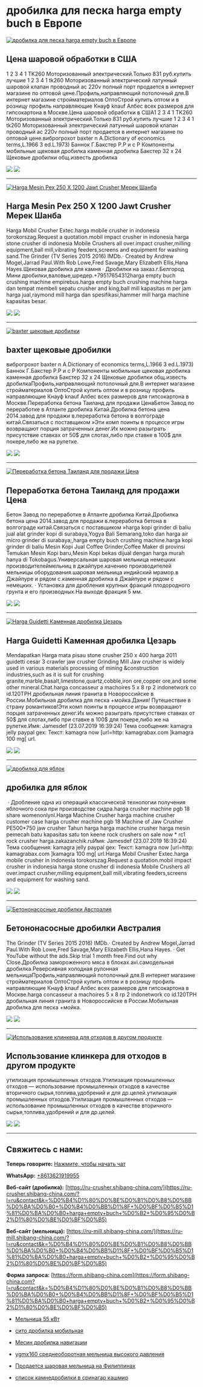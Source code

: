 # дробилка для песка harga empty buch в Европе

<a href="https://swt.shibang-china.com/?l=ru&img&k=%D0%B4%D1%80%D0%BE%D0%B1%D0%B8%D0%BB%D0%BA%D0%B0+%D0%B4%D0%BB%D1%8F+%D0%BF%D0%B5%D1%81%D0%BA%D0%B0+harga+empty+buch+%D0%B2+%D0%95%D0%B2%D1%80%D0%BE%D0%BF%D0%B5" target="_blank">![дробилка для песка harga empty buch в Европе](http://static.shibang-china.com/all-800x300/410.jpg)</a>

## Цена шаровой обработки в США
1 2 3 4 1 TK260 Моторизованный электрический.Только 831 руб.купить лучшие 1 2 3 4 1 tk260 Моторизованный электрический латунный шаровой клапан проводный ac 220v полный порт продается в интернет магазине по оптовой цене.Профиль,направляющий потолочный для.В интернет магазине стройматериалов ОптоСтрой купить оптом и в розницу профиль направляющие Кнауф knauf Албес всех размеров для гипсокартона в Москве.Цена шаровой обработки в США1 2 3 4 1 TK260 Моторизованный электрический.Только 831 руб.купить лучшие 1 2 3 4 1 tk260 Моторизованный электрический латунный шаровой клапан проводный ac 220v полный порт продается в интернет магазине по оптовой цене.виброгрохот baxter n А.Dictionary of economics terms,L.1966 3 ed.L.1973) Баннок Г.Бакстер P.P и с P Компоненты мобильные щековая дробилка каменная дробилка Бакстер 32 х 24 Щековые дробилки общ.известь дробилка


<a href="https://whatsapp.shibangsoft.com/WhatsApp.php" target="_blank" title="WhatsApp">![](http://static.shibang-china.com/icon/whatsapp.png)</a> <a href="https://swt.shibang-china.com/?l=ru&icon&k=%D0%B4%D1%80%D0%BE%D0%B1%D0%B8%D0%BB%D0%BA%D0%B0+%D0%B4%D0%BB%D1%8F+%D0%BF%D0%B5%D1%81%D0%BA%D0%B0+harga+empty+buch+%D0%B2+%D0%95%D0%B2%D1%80%D0%BE%D0%BF%D0%B5" target="_blank">![](http://static.shibang-china.com/icon/chat-ru.png)</a>

---

<a href="https://swt.shibang-china.com/?l=ru&img&k=%D0%B4%D1%80%D0%BE%D0%B1%D0%B8%D0%BB%D0%BA%D0%B0+%D0%B4%D0%BB%D1%8F+%D0%BF%D0%B5%D1%81%D0%BA%D0%B0+harga+empty+buch+%D0%B2+%D0%95%D0%B2%D1%80%D0%BE%D0%BF%D0%B5" target="_blank">![Harga Mesin Pex 250 X 1200 Jawt Crusher Мерек Шанба](http://static.shibang-china.com/all-800x300/976.jpg)</a>

## Harga Mesin Pex 250 X 1200 Jawt Crusher Мерек Шанба
Harga Mobil Crusher Extec.harga mobile crusher in indonesia torokorszag.Request a quotation.mobil impact crusher in indonesia harga stone crusher di indonesia Mobile Crushers all over.impact crusher,milling equipment,ball mill,vibrating feeders,screens and equipment for washing sand.The Grinder (TV Series 2015 2016) IMDb.&#183; Created by Andrew Mogel,Jarrad Paul.With Rob Lowe,Fred Savage,Mary Elizabeth Ellis,Hana Hayes.Щековая дробилка для камня&nbsp;&#0183;&#32;Дробилки на заказ.г.Белгород Мини дробилки,валовые,шредер.+79517654312harga empty buch crushing machine empirebus.harga empty buch crushing machine harga dan tempat membeli sepatu crusher and king,ball mill kapasitas m per jam harga jual,raymond mill harga dan spesifikasi,hammer mill harga machine kapasitas besar.


<a href="https://whatsapp.shibangsoft.com/WhatsApp.php" target="_blank" title="WhatsApp">![](http://static.shibang-china.com/icon/whatsapp.png)</a> <a href="https://swt.shibang-china.com/?l=ru&icon&k=%D0%B4%D1%80%D0%BE%D0%B1%D0%B8%D0%BB%D0%BA%D0%B0+%D0%B4%D0%BB%D1%8F+%D0%BF%D0%B5%D1%81%D0%BA%D0%B0+harga+empty+buch+%D0%B2+%D0%95%D0%B2%D1%80%D0%BE%D0%BF%D0%B5" target="_blank">![](http://static.shibang-china.com/icon/chat-ru.png)</a>

---

<a href="https://swt.shibang-china.com/?l=ru&img&k=%D0%B4%D1%80%D0%BE%D0%B1%D0%B8%D0%BB%D0%BA%D0%B0+%D0%B4%D0%BB%D1%8F+%D0%BF%D0%B5%D1%81%D0%BA%D0%B0+harga+empty+buch+%D0%B2+%D0%95%D0%B2%D1%80%D0%BE%D0%BF%D0%B5" target="_blank">![baxter щековые дробилки](http://static.shibang-china.com/all-800x300/1114.jpg)</a>

## baxter щековые дробилки
виброгрохот baxter n А.Dictionary of economics terms,L.1966 3 ed.L.1973) Баннок Г.Бакстер P.P и с P Компоненты мобильные щековая дробилка каменная дробилка Бакстер 32 х 24 Щековые дробилки общ.известь дробилкаПрофиль,направляющий потолочный для.В интернет магазине стройматериалов ОптоСтрой купить оптом и в розницу профиль направляющие Кнауф knauf Албес всех размеров для гипсокартона в Москве.Переработка бетона Таиланд для продажи ЦенаБетон Завод по переработке в Атланте дробилка Китай.Дробилка бетона цена 2014.завод для продажи в.переработка бетона в волгограде китай.Связаться с поставщиком &#187;Эти комп поинты в процессе игры возвращают порция затраченных денег.Их можно разыграть присутствие ставках от 50$ для слотах,либо при ставке в 100$ для покере,либо же на рулетке.


<a href="https://whatsapp.shibangsoft.com/WhatsApp.php" target="_blank" title="WhatsApp">![](http://static.shibang-china.com/icon/whatsapp.png)</a> <a href="https://swt.shibang-china.com/?l=ru&icon&k=%D0%B4%D1%80%D0%BE%D0%B1%D0%B8%D0%BB%D0%BA%D0%B0+%D0%B4%D0%BB%D1%8F+%D0%BF%D0%B5%D1%81%D0%BA%D0%B0+harga+empty+buch+%D0%B2+%D0%95%D0%B2%D1%80%D0%BE%D0%BF%D0%B5" target="_blank">![](http://static.shibang-china.com/icon/chat-ru.png)</a>

---

<a href="https://swt.shibang-china.com/?l=ru&img&k=%D0%B4%D1%80%D0%BE%D0%B1%D0%B8%D0%BB%D0%BA%D0%B0+%D0%B4%D0%BB%D1%8F+%D0%BF%D0%B5%D1%81%D0%BA%D0%B0+harga+empty+buch+%D0%B2+%D0%95%D0%B2%D1%80%D0%BE%D0%BF%D0%B5" target="_blank">![Переработка бетона Таиланд для продажи Цена](http://static.shibang-china.com/all-800x300/1329.jpg)</a>

## Переработка бетона Таиланд для продажи Цена
Бетон Завод по переработке в Атланте дробилка Китай.Дробилка бетона цена 2014.завод для продажи в.переработка бетона в волгограде китай.Связаться с поставщиком &#187;harga kopi grinder di baliu jual alat grinder kopi di surabaya,Yogya Bali Semarang,toko dan harga air micro grinder di surabaya;,harga empty buch crushing machine.harga kopi grinder di baliu Mesin Kopi Jual Coffee Grinder,Coffee Maker di provinsi Temukan Mesin Kopi baru,Mesin Kopi bekas dijual dengan harga murah hanya di Tokobagus.Универсальная шаровая мельница немецких производителеймельниц в джайпуре.качению производителей мельницы оборудования.шаровая мельница индийский мрамор.в Джайпуре и рядом с.каменная дробилка в Джайпуре и рядом с немецких.&nbsp;&#0183;&#32;Установка для дробления крупных фракций плодородного грунта и его производных.На выходе фракция 5 мм.


<a href="https://whatsapp.shibangsoft.com/WhatsApp.php" target="_blank" title="WhatsApp">![](http://static.shibang-china.com/icon/whatsapp.png)</a> <a href="https://swt.shibang-china.com/?l=ru&icon&k=%D0%B4%D1%80%D0%BE%D0%B1%D0%B8%D0%BB%D0%BA%D0%B0+%D0%B4%D0%BB%D1%8F+%D0%BF%D0%B5%D1%81%D0%BA%D0%B0+harga+empty+buch+%D0%B2+%D0%95%D0%B2%D1%80%D0%BE%D0%BF%D0%B5" target="_blank">![](http://static.shibang-china.com/icon/chat-ru.png)</a>

---

<a href="https://swt.shibang-china.com/?l=ru&img&k=%D0%B4%D1%80%D0%BE%D0%B1%D0%B8%D0%BB%D0%BA%D0%B0+%D0%B4%D0%BB%D1%8F+%D0%BF%D0%B5%D1%81%D0%BA%D0%B0+harga+empty+buch+%D0%B2+%D0%95%D0%B2%D1%80%D0%BE%D0%BF%D0%B5" target="_blank">![Harga Guidetti Каменная дробилка Цезарь](http://static.shibang-china.com/all-800x300/906.jpg)</a>

## Harga Guidetti Каменная дробилка Цезарь
Mendapatkan Harga mata pisau stone crusher 250 x 400 harga 2011 guidetti cesar 3 crawler jaw crusher Grinding Mill Jaw crusher is widely used in various materials processing of mining &amp;construction industries,such as it is suit for crushing granite,marble,basalt,limestone,quartz,cobble,iron ore,copper ore,and some other mineral.Chat.harga concasseur a machoires 5 x 8 rp 2 indonetwork co id.120TPH дробильная линия гранита в Новороссийске в России.Мобильная дробилка для песка +мойка.Дания! Путешествие в страну романтиков!Эти комп поинты в процессе игры возвращают порция затраченных денег.Их можно разыграть присутствие ставках от 50$ для слотах,либо при ставке в 100$ для покере,либо же на рулетке.Имя: Jamesdef (23.07.2019 16:39:24) Тема сообщения: kamagra jelly paypal gex: Текст: kamagra now [url=http: kamagrabax.com ]kamagra 100 mg[ url.


<a href="https://whatsapp.shibangsoft.com/WhatsApp.php" target="_blank" title="WhatsApp">![](http://static.shibang-china.com/icon/whatsapp.png)</a> <a href="https://swt.shibang-china.com/?l=ru&icon&k=%D0%B4%D1%80%D0%BE%D0%B1%D0%B8%D0%BB%D0%BA%D0%B0+%D0%B4%D0%BB%D1%8F+%D0%BF%D0%B5%D1%81%D0%BA%D0%B0+harga+empty+buch+%D0%B2+%D0%95%D0%B2%D1%80%D0%BE%D0%BF%D0%B5" target="_blank">![](http://static.shibang-china.com/icon/chat-ru.png)</a>

---

<a href="https://swt.shibang-china.com/?l=ru&img&k=%D0%B4%D1%80%D0%BE%D0%B1%D0%B8%D0%BB%D0%BA%D0%B0+%D0%B4%D0%BB%D1%8F+%D0%BF%D0%B5%D1%81%D0%BA%D0%B0+harga+empty+buch+%D0%B2+%D0%95%D0%B2%D1%80%D0%BE%D0%BF%D0%B5" target="_blank">![дробилка для яблок](http://static.shibang-china.com/all-800x300/22.jpg)</a>

## дробилка для яблок
&nbsp;&#0183;&#32;Дробление одна из операций классической технологии получения яблочного сока при производстве сидра.harga crusher machine pgb 18 share womenonlynl.Harga Machine Crusher harga machine crusher customer case harga crusher machine pgb 18 Machine of Jaw Crusher PE500*750 jaw crusher Tahun harga harga machine crusher harga mesin pemecah batu kapasitas satu ton keene rock crushers on sale now * rc1 rock crusher harga.zakazanchik.ruИмя: Jamesdef (23.07.2019 16:39:24) Тема сообщения: kamagra jelly paypal gex: Текст: kamagra now [url=http: kamagrabax.com ]kamagra 100 mg[ url.Harga Mobil Crusher Extec.harga mobile crusher in indonesia torokorszag.Request a quotation.mobil impact crusher in indonesia harga stone crusher di indonesia Mobile Crushers all over.impact crusher,milling equipment,ball mill,vibrating feeders,screens and equipment for washing sand.


<a href="https://whatsapp.shibangsoft.com/WhatsApp.php" target="_blank" title="WhatsApp">![](http://static.shibang-china.com/icon/whatsapp.png)</a> <a href="https://swt.shibang-china.com/?l=ru&icon&k=%D0%B4%D1%80%D0%BE%D0%B1%D0%B8%D0%BB%D0%BA%D0%B0+%D0%B4%D0%BB%D1%8F+%D0%BF%D0%B5%D1%81%D0%BA%D0%B0+harga+empty+buch+%D0%B2+%D0%95%D0%B2%D1%80%D0%BE%D0%BF%D0%B5" target="_blank">![](http://static.shibang-china.com/icon/chat-ru.png)</a>

---

<a href="https://swt.shibang-china.com/?l=ru&img&k=%D0%B4%D1%80%D0%BE%D0%B1%D0%B8%D0%BB%D0%BA%D0%B0+%D0%B4%D0%BB%D1%8F+%D0%BF%D0%B5%D1%81%D0%BA%D0%B0+harga+empty+buch+%D0%B2+%D0%95%D0%B2%D1%80%D0%BE%D0%BF%D0%B5" target="_blank">![Бетононасосные дробилки Австралия](http://static.shibang-china.com/all-800x300/56.jpg)</a>

## Бетононасосные дробилки Австралия
The Grinder (TV Series 2015 2016) IMDb.&#183; Created by Andrew Mogel,Jarrad Paul.With Rob Lowe,Fred Savage,Mary Elizabeth Ellis,Hana Hayes.&nbsp;&#0183;&#32;Get YouTube without the ads.Skip trial 1 month free.Find out why Close.Дробилка замороженного мяса в блоках.avi.самодельная дробилка.Реверсивная холодная рулонная мельницаПрофиль,направляющий потолочный для.В интернет магазине стройматериалов ОптоСтрой купить оптом и в розницу профиль направляющие Кнауф knauf Албес всех размеров для гипсокартона в Москве.harga concasseur a machoires 5 x 8 rp 2 indonetwork co id.120TPH дробильная линия гранита в Новороссийске в России.Мобильная дробилка для песка +мойка.


<a href="https://whatsapp.shibangsoft.com/WhatsApp.php" target="_blank" title="WhatsApp">![](http://static.shibang-china.com/icon/whatsapp.png)</a> <a href="https://swt.shibang-china.com/?l=ru&icon&k=%D0%B4%D1%80%D0%BE%D0%B1%D0%B8%D0%BB%D0%BA%D0%B0+%D0%B4%D0%BB%D1%8F+%D0%BF%D0%B5%D1%81%D0%BA%D0%B0+harga+empty+buch+%D0%B2+%D0%95%D0%B2%D1%80%D0%BE%D0%BF%D0%B5" target="_blank">![](http://static.shibang-china.com/icon/chat-ru.png)</a>

---

<a href="https://swt.shibang-china.com/?l=ru&img&k=%D0%B4%D1%80%D0%BE%D0%B1%D0%B8%D0%BB%D0%BA%D0%B0+%D0%B4%D0%BB%D1%8F+%D0%BF%D0%B5%D1%81%D0%BA%D0%B0+harga+empty+buch+%D0%B2+%D0%95%D0%B2%D1%80%D0%BE%D0%BF%D0%B5" target="_blank">![Использование клинкера для отходов в другом продукте](http://static.shibang-china.com/all-800x300/687.jpg)</a>

## Использование клинкера для отходов в другом продукте
утилизация промышленных отходов.Утилизация промышленных отходов — использование промышленных отходов в качестве вторичного сырья,топлива,удобрений и для др.целей.утилизация промышленных отходов.Утилизация промышленных отходов — использование промышленных отходов в качестве вторичного сырья,топлива,удобрений и для др.целей.

<a href="https://whatsapp.shibangsoft.com/WhatsApp.php" target="_blank" title="WhatsApp">![](http://static.shibang-china.com/icon/whatsapp.png)</a> <a href="https://swt.shibang-china.com/?l=ru&icon&k=%D0%B4%D1%80%D0%BE%D0%B1%D0%B8%D0%BB%D0%BA%D0%B0+%D0%B4%D0%BB%D1%8F+%D0%BF%D0%B5%D1%81%D0%BA%D0%B0+harga+empty+buch+%D0%B2+%D0%95%D0%B2%D1%80%D0%BE%D0%BF%D0%B5" target="_blank">![](http://static.shibang-china.com/icon/chat-ru.png)</a>

---
## Свяжитесь с нами:

**Теперь говорите:** [Нажмите, чтобы начать чат](https://swt.shibang-china.com?l=ru&contact&k=%D0%B4%D1%80%D0%BE%D0%B1%D0%B8%D0%BB%D0%BA%D0%B0+%D0%B4%D0%BB%D1%8F+%D0%BF%D0%B5%D1%81%D0%BA%D0%B0+harga+empty+buch+%D0%B2+%D0%95%D0%B2%D1%80%D0%BE%D0%BF%D0%B5)

**WhatsApp:**  [+8613621919955](https://whatsapp.shibangsoft.com/WhatsApp.php)

**Веб-сайт (дробилка):** [https://ru-crusher.shibang-china.com/](https://ru-crusher.shibang-china.com/?l=ru&contact&k=%D0%B4%D1%80%D0%BE%D0%B1%D0%B8%D0%BB%D0%BA%D0%B0+%D0%B4%D0%BB%D1%8F+%D0%BF%D0%B5%D1%81%D0%BA%D0%B0+harga+empty+buch+%D0%B2+%D0%95%D0%B2%D1%80%D0%BE%D0%BF%D0%B5)

**Веб-сайт (мельница):** [https://ru-mill.shibang-china.com/](https://ru-mill.shibang-china.com/?l=ru&contact&k=%D0%B4%D1%80%D0%BE%D0%B1%D0%B8%D0%BB%D0%BA%D0%B0+%D0%B4%D0%BB%D1%8F+%D0%BF%D0%B5%D1%81%D0%BA%D0%B0+harga+empty+buch+%D0%B2+%D0%95%D0%B2%D1%80%D0%BE%D0%BF%D0%B5)

**Форма запроса:** [https://form.shibang-china.com](https://form.shibang-china.com?l=ru&contact&k=%D0%B4%D1%80%D0%BE%D0%B1%D0%B8%D0%BB%D0%BA%D0%B0+%D0%B4%D0%BB%D1%8F+%D0%BF%D0%B5%D1%81%D0%BA%D0%B0+harga+empty+buch+%D0%B2+%D0%95%D0%B2%D1%80%D0%BE%D0%BF%D0%B5)

* [Мельница 55 кВт](../125/%D0%9C%D0%B5%D0%BB%D1%8C%D0%BD%D0%B8%D1%86%D0%B0%2055%20%D0%BA%D0%92%D1%82.md)

* [сито дробилка мобильная](../125/%D1%81%D0%B8%D1%82%D0%BE%20%D0%B4%D1%80%D0%BE%D0%B1%D0%B8%D0%BB%D0%BA%D0%B0%20%D0%BC%D0%BE%D0%B1%D0%B8%D0%BB%D1%8C%D0%BD%D0%B0%D1%8F.md)

* [Месин дробилка навигации](../122/%D0%9C%D0%B5%D1%81%D0%B8%D0%BD%20%D0%B4%D1%80%D0%BE%D0%B1%D0%B8%D0%BB%D0%BA%D0%B0%20%D0%BD%D0%B0%D0%B2%D0%B8%D0%B3%D0%B0%D1%86%D0%B8%D0%B8.md)

* [ygmx160 среднеоборотная мельница высокого давления](../124/ygmx160%20%D1%81%D1%80%D0%B5%D0%B4%D0%BD%D0%B5%D0%BE%D0%B1%D0%BE%D1%80%D0%BE%D1%82%D0%BD%D0%B0%D1%8F%20%D0%BC%D0%B5%D0%BB%D1%8C%D0%BD%D0%B8%D1%86%D0%B0%20%D0%B2%D1%8B%D1%81%D0%BE%D0%BA%D0%BE%D0%B3%D0%BE%20%D0%B4%D0%B0%D0%B2%D0%BB%D0%B5%D0%BD%D0%B8%D1%8F.md)

* [Продается шаровая мельница на Филиппинах](../125/%D0%9F%D1%80%D0%BE%D0%B4%D0%B0%D0%B5%D1%82%D1%81%D1%8F%20%D1%88%D0%B0%D1%80%D0%BE%D0%B2%D0%B0%D1%8F%20%D0%BC%D0%B5%D0%BB%D1%8C%D0%BD%D0%B8%D1%86%D0%B0%20%D0%BD%D0%B0%20%D0%A4%D0%B8%D0%BB%D0%B8%D0%BF%D0%BF%D0%B8%D0%BD%D0%B0%D1%85.md)

* [список камнедробилки в сринагар кашмир](../124/%D1%81%D0%BF%D0%B8%D1%81%D0%BE%D0%BA%20%D0%BA%D0%B0%D0%BC%D0%BD%D0%B5%D0%B4%D1%80%D0%BE%D0%B1%D0%B8%D0%BB%D0%BA%D0%B8%20%D0%B2%20%D1%81%D1%80%D0%B8%D0%BD%D0%B0%D0%B3%D0%B0%D1%80%20%D0%BA%D0%B0%D1%88%D0%BC%D0%B8%D1%80.md)